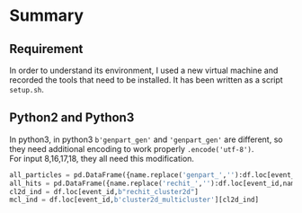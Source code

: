 # Summary  
## Requirement  
In order to understand its  environment, I used a new virtual machine and recorded the tools that need to be installed. It has been written as a script `setup.sh`.  
## Python2 and Python3  
In python3, in python3 `b'genpart_gen'` and `'genpart_gen'` are different, so they need additional encoding to work properly `.encode('utf-8')`.  
For input 8,16,17,18, they all need this modification.  
```python  
all_particles = pd.DataFrame({name.replace('genpart_',''):df.loc[event_id,name.encode('utf-8')] for name in branches if 'genpart_' in name })  
all_hits = pd.DataFrame({name.replace('rechit_',''):df.loc[event_id,name.encode('utf-8')] for name in branches if 'rechit_' in name })  
cl2d_ind = df.loc[event_id,b"rechit_cluster2d"]  
mcl_ind = df.loc[event_id,b'cluster2d_multicluster'][cl2d_ind]  
```  